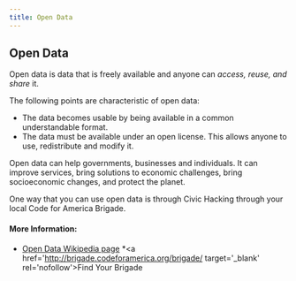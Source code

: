 ```yaml
---
title: Open Data
---
```

## Open Data

Open data is data that is freely available and anyone can _access, reuse, and share_ it.

The following points are characteristic of open data:

* The data becomes usable by being available in a common understandable format.
* The data must be available under an open license. This allows anyone to use, redistribute and modify it.

Open data can help governments, businesses and individuals. It can improve services, bring solutions to economic challenges, bring socioeconomic changes, and protect the planet.

One way that you can use open data is through Civic Hacking through your local Code for America Brigade. 
#### More Information:
<!-- Please add any articles you think might be helpful to read before writing the article -->
* <a href='https://en.wikipedia.org/wiki/Open_data' target='_blank' rel='nofollow'>Open Data Wikipedia page</a>
*<a href='http://brigade.codeforamerica.org/brigade/ target='_blank' rel='nofollow'>Find Your Brigade</a>


